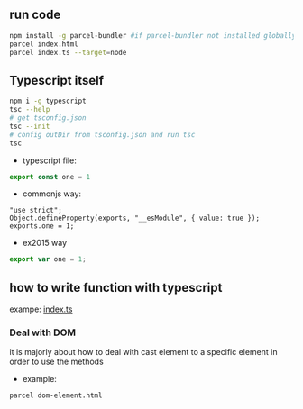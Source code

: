 ## run code
```sh
npm install -g parcel-bundler #if parcel-bundler not installed globally
parcel index.html
parcel index.ts --target=node
```

## Typescript itself

```sh
npm i -g typescript
tsc --help
# get tsconfig.json
tsc --init
# config outDir from tsconfig.json and run tsc
tsc
```

* typescript file:
```typescript
export const one = 1
```

* commonjs way:

```javascrpt
"use strict";
Object.defineProperty(exports, "__esModule", { value: true });
exports.one = 1;
```

* ex2015 way

```javascript
export var one = 1;
```

## how to write function with typescript

exampe:  [index.ts](./index.ts)


### Deal with DOM

it is majorly about how to deal with cast element to a specific element in order to use the methods
* example:
```sh
parcel dom-element.html
```

